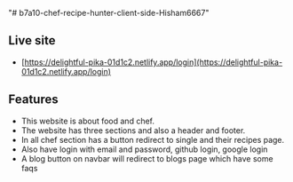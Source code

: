 "# b7a10-chef-recipe-hunter-client-side-Hisham6667" 

## Live site

 - [https://delightful-pika-01d1c2.netlify.app/login](https://delightful-pika-01d1c2.netlify.app/login)

 ## Features
 - This website is about food and chef.
 - The website has three sections and also a header and footer.
 - In all chef section has a button redirect to single and their recipes page.
 - Also have login with email and password, github login, google login
 - A blog button on navbar will redirect to blogs page which have some faqs